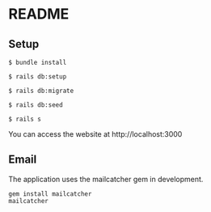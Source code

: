 # README

## Setup

`$ bundle install`

`$ rails db:setup`

`$ rails db:migrate`

`$ rails db:seed`

`$ rails s`

You can access the website at http://localhost:3000

## Email
The application uses the mailcatcher gem in development.

```
gem install mailcatcher
mailcatcher
```
